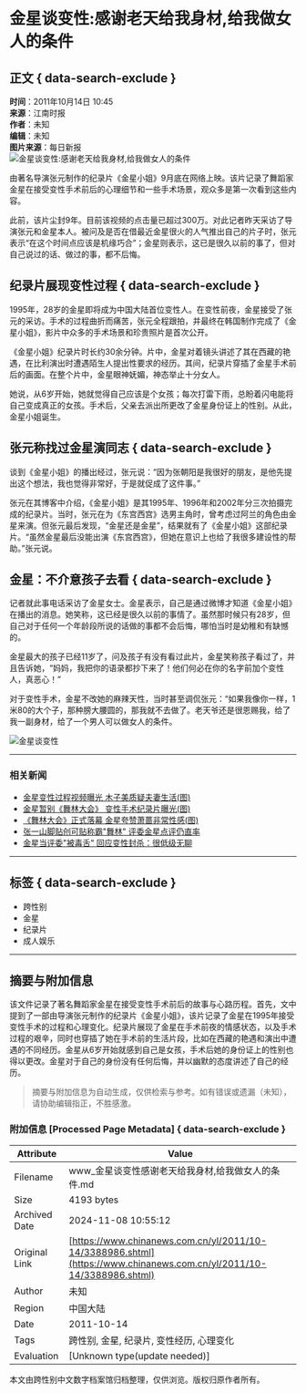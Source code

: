 # 金星谈变性:感谢老天给我身材,给我做女人的条件

## 正文 { data-search-exclude }


**时间**：2011年10月14日 10:45  
**来源**：江南时报  
**作者**：未知  
**编辑**：未知  
**图片来源**：每日新报  
![金星谈变性:感谢老天给我身材,给我做女人的条件](http://www.chinanews.com/fileftp/2010/04/2010-04-23/U76P4T47D13180F981DT20100423110629.jpg)

由著名导演张元制作的纪录片《金星小姐》9月底在网络上映。该片记录了舞蹈家金星在接受变性手术前后的心理细节和一些手术场景，观众多是第一次看到这些内容。

此前，该片尘封9年。目前该视频的点击量已超过300万。对此记者昨天采访了导演张元和金星本人。被问及是否在借最近金星很火的人气推出自己的片子时，张元表示“在这个时间点应该是机缘巧合”；金星则表示，这已是很久以前的事了，但对自己说过的话、做过的事，都不后悔。　　

## 纪录片展现变性过程 { data-search-exclude }

1995年，28岁的金星即将成为中国大陆首位变性人。在变性前夜，金星接受了张元的采访。手术的过程曲折而痛苦，张元全程跟拍，并最终在韩国制作完成了《金星小姐》，影片中众多的手术场景和珍贵照片是首次公开。

《金星小姐》纪录片时长约30余分钟。片中，金星对着镜头讲述了其在西藏的艳遇，在比利演出时遭遇陌生人提出性要求的经历。其间，纪录片穿插了金星手术前后的画面。在整个片中，金星眼神妩媚，神态举止十分女人。

她说，从6岁开始，她就觉得自己应该是个女孩；每次打雷下雨，总盼着闪电能将自己变成真正的女孩。手术后，父亲去派出所更改了金星身份证上的性别。从此，金星小姐诞生。

## 张元称找过金星演同志 { data-search-exclude }

谈到《金星小姐》的播出经过，张元说：“因为张朝阳是我很好的朋友，是他先提出这个想法，我也觉得非常好，于是就促成了这件事。”

张元在其博客中介绍，《金星小姐》是其1995年、1996年和2002年分三次拍摄完成的纪录片。当时，张元在为《东宫西宫》选男主角时，曾考虑过阿兰的角色由金星来演。但张元最后发现，“金星还是金星”，结果就有了《金星小姐》这部纪录片。“虽然金星最后没能出演《东宫西宫》，但她在意识上也给了我很多建设性的帮助。”张元说。

## 金星：不介意孩子去看 { data-search-exclude }

记者就此事电话采访了金星女士。金星表示，自己是通过微博才知道《金星小姐》在播出的消息。她笑称，这已经是很久以前的事情了。虽然那时候只有28岁，但自己对于任何一个年龄段所说的话做的事都不会后悔，哪怕当时是幼稚和有缺憾的。

金星最大的孩子已经11岁了，问及孩子有没有看过此片，金星笑称孩子看过了，并且告诉她，“妈妈，我把你的语录都抄下来了！他们何必在你的名字前加个变性人，真恶心！”

对于变性手术，金星不改她的麻辣天性，当时甚至调侃张元：“如果我像你一样，1米80的大个子，那种膀大腰圆的，那我就不去做了。老天爷还是很恩赐我，给了我一副身材，给了一个男人可以做女人的条件。

![金星谈变性](http://www.chinanews.com/fileftp/2010/04/2010-04-23/U76P4T47D13180F979DT20100423112440.jpg)

---

### 相关新闻
- [金星变性过程视频曝光 木子美质疑夫妻生活(图)](http://www.chinanews.com/yl/2011/10-13/3386959.shtml)
- [金星暂别《舞林大会》 变性手术纪录片曝光(图)](http://www.chinanews.com/yl/2011/10-11/3380072.shtml)
- [《舞林大会》正式落幕 金星夸赞萧蔷非常性感(图)](http://www.chinanews.com/yl/2011/10-10/3376817.shtml)
- [张一山脚贴创可贴称霸"舞林" 评委金星点评仍直率](http://www.chinanews.com/yl/2011/10-10/3376781.shtml)
- [金星当评委"被毒舌" 回应变性封杀：很低级无聊](http://www.chinanews.com/yl/2011/09-30/3365612.shtml)

---

## 标签 { data-search-exclude }
- 跨性别
- 金星
- 纪录片
- 成人娱乐

---
<!-- tcd_original_link https://www.chinanews.com.cn/yl/2011/10-14/3388986.shtml -->
## 摘要与附加信息

<!-- tcd_abstract -->
该文件记录了著名舞蹈家金星在接受变性手术前后的故事与心路历程。首先，文中提到了一部由导演张元制作的纪录片《金星小姐》，该片记录了金星在1995年接受变性手术的过程和心理变化。纪录片展现了金星在手术前夜的情感状态，以及手术过程的艰辛，同时也穿插了她在手术前的生活片段，比如在西藏的艳遇和演出中遭遇的不同经历。金星从6岁开始就感到自己是女孩，手术后她的身份证上的性别也得以更改。金星对于自己的身份没有任何后悔，并以幽默的态度讲述了自己的经历。
<!-- tcd_abstract_end -->

> 摘要与附加信息为自动生成，仅供检索与参考。如有错误或遗漏（未知），请协助编辑指正，不胜感激。

### 附加信息 [Processed Page Metadata] { data-search-exclude }

| Attribute       | Value                                  |
|-----------------|----------------------------------------|
| Filename        | www_金星谈变性感谢老天给我身材,给我做女人的条件.md                             |
| Size            | 4193 bytes                           |
| Archived Date   | 2024-11-08 10:55:12                             |
| Original Link   | [https://www.chinanews.com.cn/yl/2011/10-14/3388986.shtml](https://www.chinanews.com.cn/yl/2011/10-14/3388986.shtml)                       |
| Author          | 未知                               |
| Region          | 中国大陆                               |
| Date            | 2011-10-14                                 |
| Tags            | 跨性别, 金星, 纪录片, 变性经历, 心理变化                                 |
| Evaluation            | [Unknown type(update needed)]                                 |
<!-- tcd_table_end -->

本文由跨性别中文数字档案馆归档整理，仅供浏览。版权归原作者所有。
